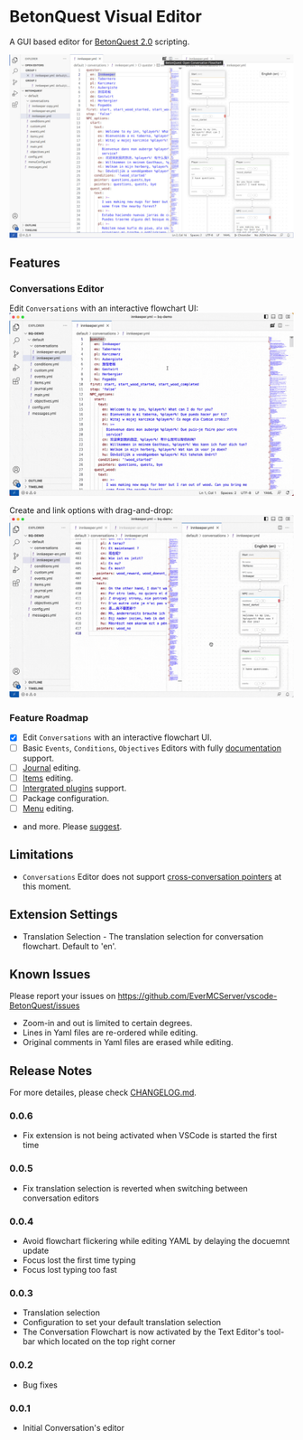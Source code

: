 # BetonQuest Visual Editor

A GUI based editor for [BetonQuest 2.0](https://github.com/BetonQuest/BetonQuest) scripting.

![conversation editor](assets/screenshot-conversation-light.jpg)

## Features

### Conversations Editor

Edit `Conversations` with an interactive flowchart UI:
![demo](assets/screenshot-demo-conversation.gif)

Create and link options with drag-and-drop:
![demo](assets/screenshot-demo-conversation-new-option.gif)


### Feature Roadmap
- [x] Edit `Conversations` with an interactive flowchart UI.
- [ ] Basic `Events`, `Conditions`, `Objectives` Editors with fully [documentation](https://docs.betonquest.org/2.0-DEV/Documentation/Overview/) support.
- [ ] [Journal](https://docs.betonquest.org/2.0-DEV/Documentation/Features/Journal/) editing.
- [ ] [Items](https://docs.betonquest.org/2.0-DEV/Documentation/Features/Items/) editing.
- [ ] [Intergrated plugins](https://docs.betonquest.org/2.0-DEV/Documentation/Scripting/Building-Blocks/Integration-List/) support.
- [ ] Package configuration.
- [ ] [Menu](https://docs.betonquest.org/2.0-DEV/Documentation/Features/Menus/Menu/) editing.
- and more. Please [suggest](https://github.com/EverMCServer/vscode-BetonQuest/issues).

## Limitations

- `Conversations` Editor does not support [cross-conversation pointers](https://docs.betonquest.org/2.0-DEV/Documentation/Features/Conversations/#cross-conversation-pointers) at this moment.

## Extension Settings

- Translation Selection - The translation selection for conversation flowchart. Default to 'en'.

## Known Issues

Please report your issues on https://github.com/EverMCServer/vscode-BetonQuest/issues

- Zoom-in and out is limited to certain degrees.
- Lines in Yaml files are re-ordered while editing.
- Original comments in Yaml files are erased while editing.

## Release Notes

For more detailes, please check [CHANGELOG.md](CHANGELOG.md).

### 0.0.6

- Fix extension is not being activated when VSCode is started the first time

### 0.0.5

- Fix translation selection is reverted when switching between conversation editors

### 0.0.4

- Avoid flowchart flickering while editing YAML by delaying the docuemnt update
- Focus lost the first time typing
- Focus lost typing too fast

### 0.0.3

- Translation selection
- Configuration to set your default translation selection
- The Conversation Flowchart is now activated by the Text Editor's tool-bar which located on the top right corner

### 0.0.2

- Bug fixes

### 0.0.1

- Initial Conversation's editor

